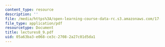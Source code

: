 ```yaml
---
content_type: resource
description: ''
file: /media/https%3A/open-learning-course-data-rc.s3.amazonaws.com/17-20-introduction-to-the-american-political-process-spring-2004/05a63ba3e068ce3c27082a27c01d5da1_lectures8_9.pdf
file_type: application/pdf
resourcetype: Document
title: lectures8_9.pdf
uid: 05a63ba3-e068-ce3c-2708-2a27c01d5da1
---
```

